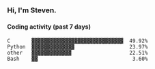 ### Hi, I'm Steven.

#### Coding activity (past 7 days)
```
C       ▓▓▓▓▓▓▓▓▓▓▓▓▓▓▓▓▓▓▓▓▓▓▓▓▓▓▓▓▓▓  49.92%
Python  ▓▓▓▓▓▓▓▓▓▓▓▓▓▓                  23.97%
other   ▓▓▓▓▓▓▓▓▓▓▓▓▓                   22.51%
Bash    ▓▓                               3.60%
```
